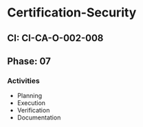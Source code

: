 # Certification-Security

## CI: CI-CA-O-002-008
## Phase: 07

### Activities
- Planning
- Execution
- Verification
- Documentation
